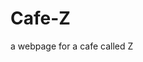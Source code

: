 # Cafe-Z

a webpage for a cafe called Z

<!-- dont forget to update the readme file after finishing styling -->
